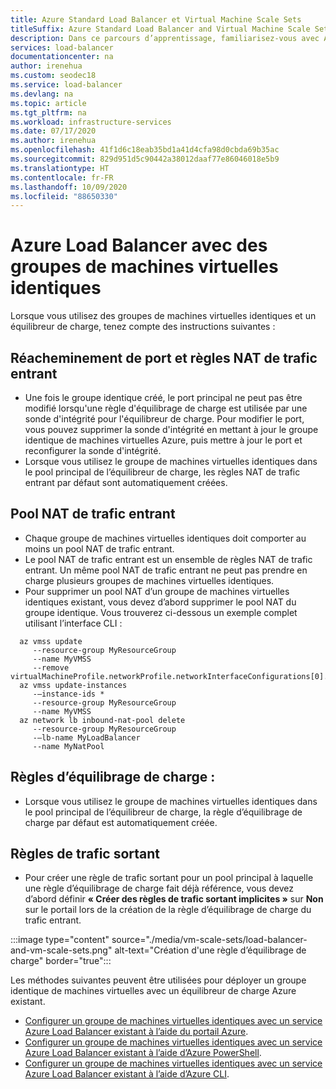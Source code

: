 ```yaml
---
title: Azure Standard Load Balancer et Virtual Machine Scale Sets
titleSuffix: Azure Standard Load Balancer and Virtual Machine Scale Sets
description: Dans ce parcours d’apprentissage, familiarisez-vous avec Azure Standard Load Balancer et Virtual Machine Scale Sets.
services: load-balancer
documentationcenter: na
author: irenehua
ms.custom: seodec18
ms.service: load-balancer
ms.devlang: na
ms.topic: article
ms.tgt_pltfrm: na
ms.workload: infrastructure-services
ms.date: 07/17/2020
ms.author: irenehua
ms.openlocfilehash: 41f1d6c18eab35bd1a41d4cfa98d0cbda69b35ac
ms.sourcegitcommit: 829d951d5c90442a38012daaf77e86046018e5b9
ms.translationtype: HT
ms.contentlocale: fr-FR
ms.lasthandoff: 10/09/2020
ms.locfileid: "88650330"
---
```

# <a name="azure-load-balancer-with-azure-virtual-machine-scale-sets"></a>Azure Load Balancer avec des groupes de machines virtuelles identiques

Lorsque vous utilisez des groupes de machines virtuelles identiques et un équilibreur de charge, tenez compte des instructions suivantes :

## <a name="port-forwarding-and-inbound-nat-rules"></a>Réacheminement de port et règles NAT de trafic entrant
  * Une fois le groupe identique créé, le port principal ne peut pas être modifié lorsqu'une règle d'équilibrage de charge est utilisée par une sonde d'intégrité pour l'équilibreur de charge. Pour modifier le port, vous pouvez supprimer la sonde d'intégrité en mettant à jour le groupe identique de machines virtuelles Azure, puis mettre à jour le port et reconfigurer la sonde d'intégrité.
  * Lorsque vous utilisez le groupe de machines virtuelles identiques dans le pool principal de l’équilibreur de charge, les règles NAT de trafic entrant par défaut sont automatiquement créées.
## <a name="inbound-nat-pool"></a>Pool NAT de trafic entrant
  * Chaque groupe de machines virtuelles identiques doit comporter au moins un pool NAT de trafic entrant. 
  * Le pool NAT de trafic entrant est un ensemble de règles NAT de trafic entrant. Un même pool NAT de trafic entrant ne peut pas prendre en charge plusieurs groupes de machines virtuelles identiques.
  * Pour supprimer un pool NAT d’un groupe de machines virtuelles identiques existant, vous devez d’abord supprimer le pool NAT du groupe identique. Vous trouverez ci-dessous un exemple complet utilisant l’interface CLI :
```azurecli-interactive
  az vmss update
     --resource-group MyResourceGroup
     --name MyVMSS
     --remove virtualMachineProfile.networkProfile.networkInterfaceConfigurations[0].ipConfigurations[0].loadBalancerInboundNatPools
  az vmss update-instances
     -–instance-ids *
     --resource-group MyResourceGroup
     --name MyVMSS
  az network lb inbound-nat-pool delete
     --resource-group MyResourceGroup
     -–lb-name MyLoadBalancer
     --name MyNatPool
```
## <a name="load-balancing-rules"></a>Règles d’équilibrage de charge :
  * Lorsque vous utilisez le groupe de machines virtuelles identiques dans le pool principal de l’équilibreur de charge, la règle d’équilibrage de charge par défaut est automatiquement créée.
## <a name="outbound-rules"></a>Règles de trafic sortant
  *  Pour créer une règle de trafic sortant pour un pool principal à laquelle une règle d’équilibrage de charge fait déjà référence, vous devez d’abord définir **« Créer des règles de trafic sortant implicites »** sur **Non** sur le portail lors de la création de la règle d’équilibrage de charge du trafic entrant.

  :::image type="content" source="./media/vm-scale-sets/load-balancer-and-vm-scale-sets.png" alt-text="Création d'une règle d’équilibrage de charge" border="true":::

Les méthodes suivantes peuvent être utilisées pour déployer un groupe identique de machines virtuelles avec un équilibreur de charge Azure existant.

* [Configurer un groupe de machines virtuelles identiques avec un service Azure Load Balancer existant à l’aide du portail Azure](https://docs.microsoft.com/azure/load-balancer/configure-vm-scale-set-portal).
* [Configurer un groupe de machines virtuelles identiques avec un service Azure Load Balancer existant à l’aide d’Azure PowerShell](https://docs.microsoft.com/azure/load-balancer/configure-vm-scale-set-powershell).
* [Configurer un groupe de machines virtuelles identiques avec un service Azure Load Balancer existant à l’aide d’Azure CLI](https://docs.microsoft.com/azure/load-balancer/configure-vm-scale-set-cli).
